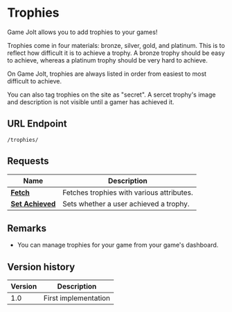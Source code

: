 # Trophies

Game Jolt allows you to add trophies to your games!

Trophies come in four materials: bronze, silver, gold, and platinum. This is to reflect how difficult it is to achieve a trophy. A bronze trophy should be easy to achieve, whereas a platinum trophy should be very hard to achieve.

On Game Jolt, trophies are always listed in order from easiest to most difficult to achieve.

You can also tag trophies on the site as "secret". A sercet trophy's image and description is not visible until a gamer has achieved it.

## URL Endpoint

```
/trophies/
```

## Requests

Name | Description
--- | ---
[**Fetch**](/trophies/fetch.md) | Fetches trophies with various attributes.
[**Set Achieved**](/trophies/set-achieved.md) | Sets whether a user achieved a trophy.

## Remarks

- You can manage trophies for your game from your game's dashboard.

## Version history

Version | Description
--- | ---
1.0 | First implementation
